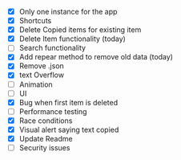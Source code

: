 - [x] Only one instance for the app
- [x] Shortcuts
- [x] Delete Copied items for existing item
- [x] Delete Item functionality (today)
- [ ] Search functionality
- [x] Add repear method to remove old data (today)
- [x] Remove .json
- [x] text Overflow
- [ ] Animation
- [ ] UI
- [x] Bug when first item is deleted
- [ ] Performance testing
- [x] Race conditions
- [x] Visual alert saying text copied
- [x] Update Readme
- [ ] Security issues
